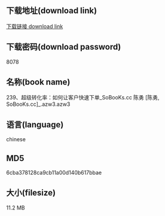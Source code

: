 ## 下载地址(download link)
[下载链接 download link](https://voluble-croquembouche-d321dc.netlify.app/?s=239%E3%80%81%E8%B6%85%E7%BA%A7%E8%BD%AC%E5%8C%96%E7%8E%87%EF%BC%9A%E5%A6%82%E4%BD%95%E8%AE%A9%E5%AE%A2%E6%88%B7%E5%BF%AB%E9%80%9F%E4%B8%8B%E5%8D%95_SoBooKs.cc+%E9%99%88%E5%8B%87+%5B%E9%99%88%E5%8B%87%2C+SoBooKs.cc%5D_.azw3)

## 下载密码(download password)
8078

## 名称(book name)
239、超级转化率：如何让客户快速下单_SoBooKs.cc 陈勇 [陈勇, SoBooKs.cc]_.azw3.azw3

## 语言(language)
chinese

## MD5
6cba378128ca9cb11a00d140b617bbae

## 大小(filesize)
11.2 MB
